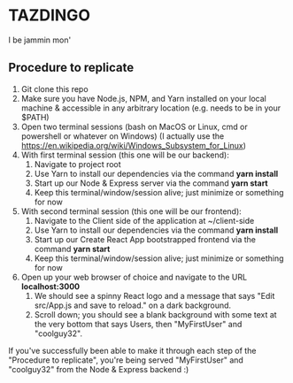 # TAZDINGO

I be jammin mon'

## Procedure to replicate

1. Git clone this repo
2. Make sure you have Node.js, NPM, and Yarn installed on your local machine & accessible in any arbitrary location (e.g. needs to be in your $PATH)
3. Open two terminal sessions (bash on MacOS or Linux, cmd or powershell or whatever on Windows) (I actually use the https://en.wikipedia.org/wiki/Windows_Subsystem_for_Linux)
4. With first terminal session (this one will be our backend):
    1. Navigate to project root
    2. Use Yarn to install our dependencies via the command **yarn install**
    3. Start up our Node & Express server via the command **yarn start**
    4. Keep this terminal/window/session alive; just minimize or something for now
5. With second terminal session (this one will be our frontend):
    1. Navigate to the Client side of the application at ~/client-side
    2. Use Yarn to install our dependencies via the command **yarn install**
    3. Start up our Create React App bootstrapped frontend via the command **yarn start**
    4. Keep this terminal/window/session alive; just minimize or something for now
6. Open up your web browser of choice and navigate to the URL **localhost:3000**
    1. We should see a spinny React logo and a message that says "Edit src/App.js and save to reload." on a dark background.
    2. Scroll down; you should see a blank background with some text at the very bottom that says Users, then "MyFirstUser" and "coolguy32".

If you've successfully been able to make it through each step of the "Procedure to replicate", you're being served "MyFirstUser" and "coolguy32" from the Node & Express backend :)
